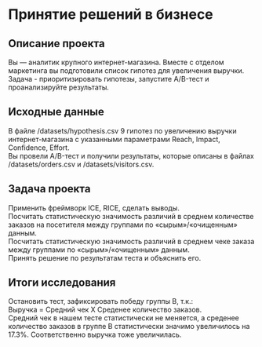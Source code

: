 # Принятие решений в бизнесе
## Описание проекта  
Вы — аналитик крупного интернет-магазина. Вместе с отделом маркетинга вы подготовили список гипотез для увеличения выручки.
Задача - приоритизировать гипотезы, запустите A/B-тест и проанализируйте результаты.  

## Исходные данные  
В файле /datasets/hypothesis.csv 9 гипотез по увеличению выручки интернет-магазина с указанными параметрами Reach, Impact, Confidence, Effort.  
Вы провели A/B-тест и получили результаты, которые описаны в файлах /datasets/orders.csv и /datasets/visitors.csv.  

## Задача проекта  
Применить фреймворк ICE, RICE, сделать выводы.  
Посчитать статистическую значимость различий в среднем количестве заказов на посетителя между группами по «сырым»/«очищенным» данным.  
Посчитать статистическую значимость различий в среднем чеке заказа между группами по «сырым»/«очищенным» данным.  
Принять решение по результатам теста и объяснить его.  

## Итоги исследования  
Остановить тест, зафиксировать победу группы В, т.к.:  
Выручка = Средний чек Х Среденее количество заказов.  
Средний чек в нашем тесте статистически не меняется, а среденее количество заказов в группе В статистически значимо увеличилось на 17.3%. Соответственно выручка тоже увеличилась.

